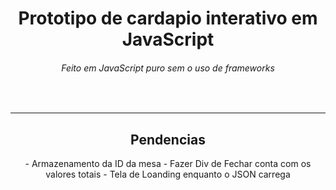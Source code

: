 <h1 align="center">
  Prototipo de cardapio interativo em JavaScript
</h1>

<h6 align="center">Feito em JavaScript puro sem o uso de frameworks</h6>
</br>

---

<h2 align="center">Pendencias</h2>

<p align="center">
- Armazenamento da ID da mesa
- Fazer Div de Fechar conta com os valores totais
- Tela de Loanding enquanto o JSON carrega
</p> 


